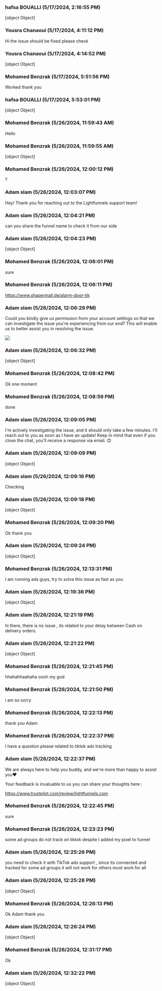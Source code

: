 ### hafsa BOUALLI (5/17/2024, 2:16:55 PM)

[object Object]

### Yousra Chanaoui (5/17/2024, 4:11:12 PM)

Hi the issue should be fixed please check

### Yousra Chanaoui (5/17/2024, 4:14:52 PM)

[object Object]

### Mohamed Benzrak (5/17/2024, 5:51:56 PM)

Worked thank you

### hafsa BOUALLI (5/17/2024, 5:53:01 PM)

[object Object]

### Mohamed Benzrak (5/26/2024, 11:59:43 AM)

Hello

### Mohamed Benzrak (5/26/2024, 11:59:55 AM)

[object Object]

### Mohamed Benzrak (5/26/2024, 12:00:12 PM)

?

### Adam slam (5/26/2024, 12:03:07 PM)

Hey!
Thank you for reaching out to the Lightfunnels support team!

### Adam slam (5/26/2024, 12:04:21 PM)

can you share the funnel name to check it from our side

### Adam slam (5/26/2024, 12:04:23 PM)

[object Object]

### Mohamed Benzrak (5/26/2024, 12:06:01 PM)

sure

### Mohamed Benzrak (5/26/2024, 12:06:11 PM)

https://www.shapermall.de/alarm-door-tik

### Adam slam (5/26/2024, 12:06:29 PM)

Could you kindly give us permission from your account settings so that we can investigate the issue you're experiencing from our end? This will enable us to better assist you in resolving the issue.


![](https://storage.crisp.chat/users/upload/operator/77cc42314787b400/d35cced9-c1a9-49e7-9b4b-827547_1r8fjjc.png)

### Adam slam (5/26/2024, 12:06:32 PM)

[object Object]

### Mohamed Benzrak (5/26/2024, 12:08:42 PM)

Ok one moment

### Mohamed Benzrak (5/26/2024, 12:08:59 PM)

done

### Adam slam (5/26/2024, 12:09:05 PM)

I'm actively investigating the issue, and it should only take a few minutes. I'll reach out to you as soon as I have an update! Keep in mind that even if you close the chat, you'll receive a response via email. 😊

### Adam slam (5/26/2024, 12:09:09 PM)

[object Object]

### Adam slam (5/26/2024, 12:09:16 PM)

Checking

### Adam slam (5/26/2024, 12:09:18 PM)

[object Object]

### Mohamed Benzrak (5/26/2024, 12:09:20 PM)

Ok thank you

### Adam slam (5/26/2024, 12:09:24 PM)

[object Object]

### Mohamed Benzrak (5/26/2024, 12:13:31 PM)

I am running ads guys, try to solve this issue as fast as you

### Adam slam (5/26/2024, 12:19:36 PM)

[object Object]

### Adam slam (5/26/2024, 12:21:19 PM)

hi there, there is no issue , its related to your delay between Cash on delivery orders.

### Adam slam (5/26/2024, 12:21:22 PM)

[object Object]

### Mohamed Benzrak (5/26/2024, 12:21:45 PM)

hhahahhaahaha oooh my god

### Mohamed Benzrak (5/26/2024, 12:21:50 PM)

i am so sorry

### Mohamed Benzrak (5/26/2024, 12:22:13 PM)

thank you Adam

### Mohamed Benzrak (5/26/2024, 12:22:37 PM)

I have a question please related to tiktok ads tracking

### Adam slam (5/26/2024, 12:22:37 PM)

We are always here to help you buddy, and we're more than happy to assist you❤️



Your feedback is invaluable to us you can share your thoughts here :

https://www.trustpilot.com/review/lightfunnels.com

### Mohamed Benzrak (5/26/2024, 12:22:45 PM)

sure

### Mohamed Benzrak (5/26/2024, 12:23:23 PM)

some ad groups do not track on tiktok despite I added my pixel to funnel

### Adam slam (5/26/2024, 12:25:26 PM)

you need to check it with TikTok ads support , since its connected and tracked for some ad groups it will not work for others must work for all

### Adam slam (5/26/2024, 12:25:28 PM)

[object Object]

### Mohamed Benzrak (5/26/2024, 12:26:13 PM)

Ok Adam thank you

### Adam slam (5/26/2024, 12:26:24 PM)

[object Object]

### Mohamed Benzrak (5/26/2024, 12:31:17 PM)

Ok

### Adam slam (5/26/2024, 12:32:22 PM)

[object Object]
